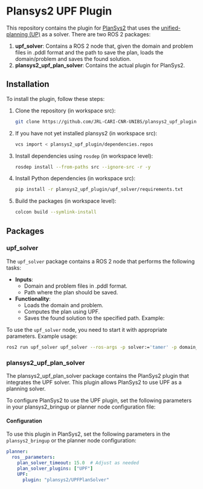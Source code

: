 # Plansys2 UPF Plugin

This repository contains the plugin for [PlanSys2](https://github.com/PlanSys2/ros2_planning_system) that uses the [unified-planning (UP)](https://github.com/aiplan4eu/unified-planning) as a solver. There are two ROS 2 packages:

1. **upf_solver**: Contains a ROS 2 node that, given the domain and problem files in .pddl format and the path to save the plan, loads the domain/problem and saves the found solution.
2. **plansys2_upf_plan_solver**: Contains the actual plugin for PlanSys2.

## Installation

To install the plugin, follow these steps:

1. Clone the repository (in workspace src):

    ```sh
    git clone https://github.com/JRL-CARI-CNR-UNIBS/plansys2_upf_plugin.git
    ```
2. If you have not yet installed plansys2 (in workspace src):
    ```sh
    vcs import < plansys2_upf_plugin/dependencies.repos
    ```

3. Install dependencies using `rosdep` (in workspace level):

    ```sh
    rosdep install --from-paths src --ignore-src -r -y
    ```

4. Install Python dependencies (in workspace src):

    ```sh
    pip install -r plansys2_upf_plugin/upf_solver/requirements.txt
    ```

5. Build the packages (in workspace level):

    ```sh
    colcon build --symlink-install
    ```

## Packages

### upf_solver

The `upf_solver` package contains a ROS 2 node that performs the following tasks:
- **Inputs**:
  - Domain and problem files in .pddl format.
  - Path where the plan should be saved.
- **Functionality**:
  - Loads the domain and problem.
  - Computes the plan using UPF.
  - Saves the found solution to the specified path.
Example:

To use the `upf_solver` node, you need to start it with appropriate parameters. Example usage:

```sh
ros2 run upf_solver upf_solver --ros-args -p solver:='tamer' -p domain_path:='{$DOMAIN_PATH.PDDL}' -p problem_path:='{$PROBLEM_PATH.PDDL}' -p output_plan_path:='OUTPUT_PLAN.PDDL'
```

### plansys2_upf_plan_solver

The plansys2_upf_plan_solver package contains the PlanSys2 plugin that integrates the UPF solver. This plugin allows PlanSys2 to use UPF as a planning solver.

To configure PlanSys2 to use the UPF plugin, set the following parameters in your plansys2_bringup or planner node configuration file:

#### Configuration

To use this plugin in PlanSys2, set the following parameters in the `plansys2_bringup` or the planner node configuration:

```yaml
planner:
  ros__parameters:
    plan_solver_timeout: 15.0  # Adjust as needed
    plan_solver_plugins: ["UPF"]
    UPF:
      plugin: "plansys2/UPFPlanSolver"
```
